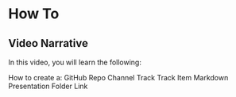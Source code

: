 # How To
## Video Narrative

In this video, you will learn the following:

How to create a:
GitHub Repo
Channel
Track
Track Item
Markdown 
Presentation
Folder
Link

